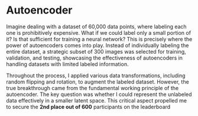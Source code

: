 # Autoencoder

Imagine dealing with a dataset of 60,000 data points, where labeling each one is prohibitively expensive. What if we could label only a small portion of it? Is that sufficient for training a neural network? This is precisely where the power of autoencoders comes into play. Instead of individually labeling the entire dataset, a strategic subset of 300 images was selected for training, validation, and testing, showcasing the effectiveness of autoencoders in handling datasets with limited labeled information.

Throughout the process, I applied various data transformations, including random flipping and rotation, to augment the labeled dataset. However, the true breakthrough came from the fundamental working principle of the autoencoder. The key question was whether I could represent the unlabeled data effectively in a smaller latent space. This critical aspect propelled me to secure the **2nd place out of 600** participants on the leaderboard